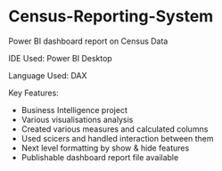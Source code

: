 # Census-Reporting-System
Power BI dashboard report on Census Data

IDE Used: Power BI Desktop

Language Used: DAX

Key Features:
 - Business Intelligence project
 - Various visualisations analysis
 - Created various measures and calculated columns
 - Used scicers and handled interaction between them
 - Next level formatting by show & hide features
 - Publishable dashboard report file available
